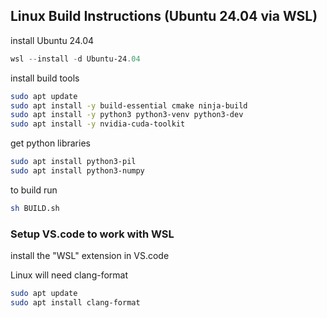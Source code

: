 
## Linux Build Instructions (Ubuntu 24.04 via WSL)


install Ubuntu 24.04

```powershell
wsl --install -d Ubuntu-24.04 
```

install build tools

```bash
sudo apt update
sudo apt install -y build-essential cmake ninja-build
sudo apt install -y python3 python3-venv python3-dev
sudo apt install -y nvidia-cuda-toolkit
```

get python libraries

```bash
sudo apt install python3-pil
sudo apt install python3-numpy
```

to build run

```bash
sh BUILD.sh
```

### Setup VS.code to work with WSL

install the "WSL" extension in VS.code

Linux will need clang-format

```bash
sudo apt update
sudo apt install clang-format
```
